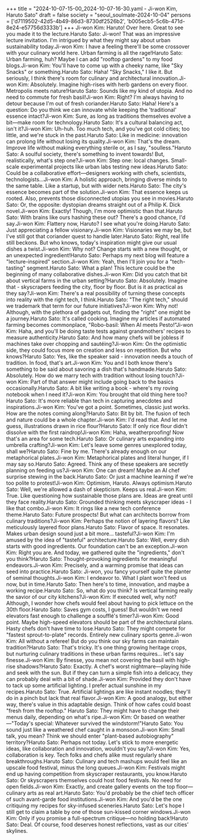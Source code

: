 +++
title = "2024-10-07-15-00_2024-10-07-16-30.yaml - Ji-won Kim, Haruto Sato"
draft = false
society = "seoul_soulmate-2024-10-04"
persons = ['d7119502-42d5-4b49-86d3-8730df2526b2', 'b005ecb5-5c6b-471d-8e24-e57756d3333b']
+++
Ji-won Kim: Haruto! Over here. Great to see you made it to the lecture.Haruto Sato: Ji-won! That was an impressive lecture invitation. I'm intrigued by what they might say about urban sustainability today.Ji-won Kim: I have a feeling there'll be some crossover with your culinary world here. Urban farming is all the rage!Haruto Sato: Urban farming, huh? Maybe I can add "rooftop gardens" to my food blogs.Ji-won Kim: You'll have to come up with a cheeky name, like "Sky Snacks" or something.Haruto Sato: Haha! "Sky Snacks," I like it. But seriously, I think there's room for culinary and architectural innovation.Ji-won Kim: Absolutely. Imagine high-rises with herb gardens on every floor. Metropolis meets nature!Haruto Sato: Sounds like my kind of utopia. And no need to commute for fresh basil!Ji-won Kim: Right? I'm always having to detour because I'm out of fresh coriander.Haruto Sato: Haha! Here's a question: Do you think we can innovate while keeping the 'traditional' essence intact?Ji-won Kim: Sure, as long as traditions themselves evolve a bit—make room for technology.Haruto Sato: It's a cultural balancing act, isn't it?Ji-won Kim: Uh-huh. Too much tech, and you've got cold cities; too little, and we're stuck in the past.Haruto Sato: Like in medicine: innovation can prolong life without losing its quality.Ji-won Kim: That's the dream. Improve life without making everything sterile or, as I say, "soulless."Haruto Sato: A soulful society, there's something to invent towards! But, realistically, what's step one?Ji-won Kim: Step one: local changes. Small-scale experimental projects like urban labs testing new ideas.Haruto Sato: Could be a collaborative effort—designers working with chefs, scientists, technologists...Ji-won Kim: A holistic approach, bringing diverse minds to the same table. Like a startup, but with wider nets.Haruto Sato: The city's essence becomes part of the solution.Ji-won Kim: That essence keeps us rooted. Also, prevents those disconnected utopias you see in movies.Haruto Sato: Or, the opposite: dystopian dreams straight out of a Philip K. Dick novel.Ji-won Kim: Exactly! Though, I'm more optimistic than that.Haruto Sato: With brains like ours hashing these out? There's a good chance, I'd say.Ji-won Kim: Flattery now, Haruto? I see what you're doing.Haruto Sato: Just appreciating a fellow visionary.Ji-won Kim: Visionaries we may be, but I've still got that coriander quest to handle later.Haruto Sato: Right, real life still beckons. But who knows, today's inspiration might give our usual dishes a twist.Ji-won Kim: Why not? Change starts with a new thought, or an unexpected ingredient!Haruto Sato: Perhaps my next blog will feature a "lecture-inspired" section.Ji-won Kim: Yeah, then I'll join you for a "tech-tasting" segment.Haruto Sato: What a plan! This lecture could be the beginning of many collaborative dishes.Ji-won Kim: Did you catch that bit about vertical farms in the urban setting?Haruto Sato: Absolutely. Imagine that - skyscrapers feeding the city, floor by floor. But is it as practical as they say?Ji-won Kim: There's a real possibility of turning these concepts into reality with the right tech, I think.Haruto Sato: "The right tech," should we trademark that term for our future initiatives?Ji-won Kim: Why not! Although, with the plethora of gadgets out, finding the "right" one might be a journey.Haruto Sato: It's called cooking. Imagine my articles if automated farming becomes commonplace, "Robo-basil: When AI meets Pesto!"Ji-won Kim: Haha, and you'll be doing taste tests against grandmothers' recipes to measure authenticity.Haruto Sato: And how many chefs will be jobless if machines take over chopping and sautéing?Ji-won Kim: On the optimistic side, they could focus more on creation and less on repetition. But who knows?Haruto Sato: Yes, like the speaker said - innovation needs a touch of tradition. In food, that's art.Ji-won Kim: You and I both know there's something to be said about savoring a dish that's handmade.Haruto Sato: Absolutely. How do we marry tech with tradition without losing touch?Ji-won Kim: Part of that answer might include going back to the basics occasionally.Haruto Sato: A bit like writing a book - where's my roving notebook when I need it?Ji-won Kim: You brought that old thing here too?Haruto Sato: It's more reliable than tech in capturing anecdotes and inspirations.Ji-won Kim: You've got a point. Sometimes, classic just works. How are the notes coming along?Haruto Sato: Bit by bit. The fusion of tech and nature could be a whole chapter.Ji-won Kim: I'd read that. And let me guess, illustrations drawn in rice flour?Haruto Sato: If only rice flour didn't dissolve with the first raindrop!Ji-won Kim: Haha, weatherproofing! Now that's an area for some tech.Haruto Sato: Or culinary arts expanding into umbrella crafting?Ji-won Kim: Let's leave some genres unexplored today, shall we?Haruto Sato: Fine by me. There's already enough on our metaphorical plates.Ji-won Kim: Metaphorical plates and literal hunger, if I may say so.Haruto Sato: Agreed. Think any of these speakers are secretly planning on feeding us?Ji-won Kim: One can dream! Maybe an AI chef surprise stewing in the back.Haruto Sato: Or just a machine learning if we're too polite to protest!Ji-won Kim: Optimism, Haruto. Always optimism.Haruto Sato: Well, we're allowed a dash of skepticism. Keeps us real.Ji-won Kim: True. Like questioning how sustainable those plans are. Ideas are great until they face reality.Haruto Sato: Grounded thinking meets skyscraper ideas - I like that combo.Ji-won Kim: It rings like a new tech conference theme.Haruto Sato: Future prospects! But what can architects borrow from culinary traditions?Ji-won Kim: Perhaps the notion of layering flavors? Like meticulously layered floor plans.Haruto Sato: Flavor of space. It resonates. Makes urban design sound just a bit more... tasteful?Ji-won Kim: I'm amused by the idea of "tasteful" architecture.Haruto Sato: Well, every dish starts with good ingredients. Our foundation can't be an exception.Ji-won Kim: Right you are. And today, we gathered quite the "ingredients," don't you think?Haruto Sato: Thought-provoking ingredients for meaningful endeavors.Ji-won Kim: Precisely, and a warming promise that ideas can seed into practice.Haruto Sato: Ji-won, you fancy yourself quite the planter of seminal thoughts.Ji-won Kim: I endeavor to. What I plant won't feed us now, but in time.Haruto Sato: Then here's to time, innovation, and maybe a working recipe.Haruto Sato: So, what do you think? Is vertical farming really the savior of our city kitchens?Ji-won Kim: If executed well, why not? Although, I wonder how chefs would feel about having to pick lettuce on the 30th floor.Haruto Sato: Saves gym costs, I guess! But wouldn't we need elevators fast enough to challenge a soufflé's timer?Ji-won Kim: Good point. Maybe high-speed elevators should be part of the architectural plans. Hasty chefs don't have time to lose.Haruto Sato: They might compete for "fastest sprout-to-plate" records. Entirely new culinary sports genre.Ji-won Kim: All without a referee! But do you think our sky farms can maintain tradition?Haruto Sato: That's tricky. It's one thing growing heritage crops, but nurturing culinary traditions in these urban farms requires... let's say finesse.Ji-won Kim: By finesse, you mean not covering the basil with high-rise shadows?Haruto Sato: Exactly. A chef's worst nightmare—playing hide and seek with the sun. But if they can turn a simple fish into a delicacy, they can probably deal with a bit of shade.Ji-won Kim: Provided they don't have to tack up some artificial lighting. I prefer actual sunshine in my recipes.Haruto Sato: True. Artificial lightings are like instant noodles; they'll do in a pinch but lack that real flavor.Ji-won Kim: A good analogy, but either way, there's value in this adaptable design. Think of how cafes could boast "fresh from the rooftop." Haruto Sato: They might have to change their menus daily, depending on what's ripe.Ji-won Kim: Or based on weather—"Today's special: Whatever survived the windstorm!"Haruto Sato: You sound just like a weathered chef caught in a monsoon.Ji-won Kim: Small talk, you mean? Think we should enter "plant-based autobiography" territory?Haruto Sato: Perhaps not today. Let's stick to more energetic ideas, like collaboration and innovation, wouldn't you say?Ji-won Kim: Yes, collaboration is key. Tech folks and chefs alike must regularly share breakthroughs.Haruto Sato: Culinary and tech mashups would feel like an upscale food festival, minus the long queues.Ji-won Kim: Festivals might end up having competition from skyscraper restaurants, you know.Haruto Sato: Or skyscrapers themselves could host food festivals. No need for open fields.Ji-won Kim: Exactly, and create gallery events on the top floor—culinary arts as real art.Haruto Sato: You'd probably be the chief tech officer of such avant-garde food institutions.Ji-won Kim: And you'd be the one critiquing my recipes for sky-infused sceneries.Haruto Sato: Let's hope I still get to claim a table by one of those sun-kissed corner windows.Ji-won Kim: Only if you promise a full-spectrum critique—no holding back!Haruto Sato: Deal. Of course, food deserves honest reflections, vast as our cities’ skylines.